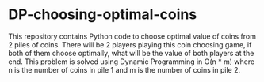 # DP-choosing-optimal-coins

This repository contains Python code to choose optimal value of coins from 2 piles of coins. There will be 2 players playing this coin choosing game, if both of them choose optimally, what will be the value of both players at the end. This problem is solved using Dynamic Programming in O(n * m) where n is the number of coins in pile 1 and m is the number of coins in pile 2.
